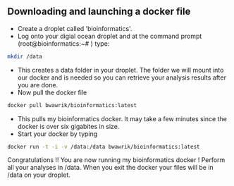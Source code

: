 ## Downloading and launching a docker file

- Create a droplet called 'bioinformatics'.
- Log onto your digial ocean droplet and at the command prompt (root@bioinformatics:~# ) type:

```sh
mkdir /data
```

- This creates a data folder in your droplet.  The folder we will mount into our docker and is needed so you can retrieve your analysis results after you are done.
- Now pull the docker file

```sh
docker pull bwawrik/bioinformatics:latest
```
- This pulls my bioinformatics docker.  It may take a few minutes since the docker is over six gigabites in size.
- Start your docker by typing

```sh
docker run -t -i -v /data:/data bwawrik/bioinformatics:latest
```

Congratulations !! You are now running my bioinformatics docker ! Perform all your analyses in /data. When you exit the docker your files will be in /data on your droplet.


